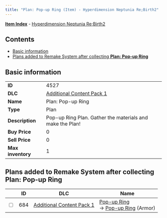 ```yaml
---
title: "Plan: Pop-up Ring (Item) - Hyperdimension Neptunia Re;Birth2"
---
```


[**Item Index**](/neptunia/rb2/item/index.html) - [Hyperdimension Neptunia Re;Birth2](/neptunia/rb2)

## Contents

- [Basic information](#basic-information)
- [Plans added to Remake System after collecting **Plan: Pop-up Ring**](#plans-added-to-remake-system-after-collecting-plan-pop-up-ring)

## Basic information

|   |   |
| -- | -- |
| **ID** | 4527 |
| **DLC** | [Additional Content Pack 1](/neptunia/rb2/dlc/3-pack1.html) |
| **Name** | Plan: Pop-up Ring |
| **Type** | Plan |
| **Description** | Pop-up Ring Plan. Gather the materials and make the Plan! |
| **Buy Price** | 0 |
| **Sell Price** | 0 |
| **Max inventory** | 1 |

## Plans added to Remake System after collecting **Plan: Pop-up Ring**

|    | ID | DLC | Name |
| -- | -- | --- | ---- |
| <input type="checkbox" id="rb2-remake-3-684" class="trackbox" /> | 684 | [Additional Content Pack 1](/neptunia/rb2/dlc/3-pack1.html) | [Pop-up Ring](/neptunia/rb2/remake/3-684-pop-up-ring.html)<br />→ [Pop-up Ring](/neptunia/rb2/item/3-1661-pop-up-ring.html) (Armor) |